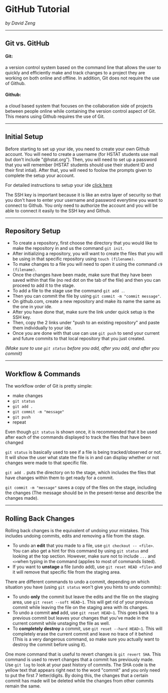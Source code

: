 # GitHub Tutorial

_by David Zeng_

---
## Git vs. GitHub
#### **Git:**
a version control system based on the command line that allows the user to quickly and efficiently make and track changes to a project they are working on both online and offline. In addition, Git does not require the use of Github.
#### **Github:**
a cloud based system that focuses on the collaboration side of projects between people online while containing the version control aspect of Git. This means using Github requires the use of Git.

---
## Initial Setup
Before starting to set up your ide, you need to create your own Github account. You will need to create a username (for HSTAT students use mail but don't include "@hstat.org"). Then, you will need to set up a password that you will remember (HSTAT students should use their student ID and their first intial). After that, you will need to foolow the prompts given to complete the setup your account.

For detailed instructions to setup your ide [click here](https://github.com/hstatsep/ide50)

The SSH key is important because it is like an extra layer of security so that you don't have to enter your username and password everytime you want to connect to Github. You only need to authorize the account and you will be able to connect it easily to the SSH key and Github.


---
## Repository Setup
* To create a repository, first choose the directory that you would like to make the repository in and us the command `git init`.
* After initializing a repository, you will want to create the files that you will be using in that specific repository using `touch (filename)`.
* To make changes to a file you will need to open it using the command `c9 (filename)`.
* Once the changes have been made, make sure that they have been saved within that file (no red dot on the tab of the file) and then you can proceed to add it to the stage.
* To add a file to the stage use the command `git add .`.
* Then you can commit the file by using `git commit -m "commit message"`.
* On github.com, create a new repository and make its name the same as the one in your ide.
* After you have done that, make sure the link under quick setup is the SSH key.
* Then, copy the 2 links under "push to an existing repository" and paste them individually to your ide.
* Once you are done with that use can use `git push` to send your current and future commits to that local repository that you just created.  

_(Make sure to use `git status` before you add, after you add, and after you commit)_

---
## Workflow & Commands
The workflow order of Git is pretty simple:
* make changes
* `git status`
* `git add .`
* `git commit -m "message"`
* `git push`
* repeat

Even though `git status` is shown once, it is recommended that it be used after each of the commands displayed to track the files that have been changed

`git status` is basically used to see if a file is being tracked/observed or not. It will show the user what state the file is in and can display whether or not changes were made to that specific file.

`git add .` puts the directory on to the stage, which includes the files that have changes within them to get ready for a commit.

`git commit -m "message"` saves a copy of the files on the stage, including the changes (The message should be in the present-tense and describe the changes made).

---
## Rolling Back Changes
Rolling back changes is the equivalent of undoing your mistakes. This includes undoing commits, edits and removing a file from the stage.
* To undo an **edit** that you made to a file, use `git checkout -- <file>`. You can also get a hint for this command by using `git status` and looking at the top section. However, make sure not to include `...` and `<>`when typing in the command (applies to most of commands listed).
* If you want to **unstage** a file (undo add), use `git reset HEAD <file>` and it will remove that specific file from the staging area.
 
There are different commands to undo a commit, depending on which situation you have (using `git status` won't give you hints to undo commits):  
* To undo **only** the commit but leave the edits and the file on the staging area, use `git reset --soft HEAD~1`. This will get rid of your previous commit while leaving the file on the staging area with its changes.
* To undo a commit **and** add, use `git reset HEAD~1`. This goes back to a previous commit but leaves your changes that you've made in the current commit while unstaging the file as well.
* To **completely destroy** a commit, use `git reset --hard HEAD~1`. This will completely erase the current commit and leave no trace of it behind (This is a very dangerous command, so make sure you actually want to destroy the commit before using it).

One more command that is useful to revert changes is `git revert SHA`. This command is used to revert changes that a commit has previously made. Use `git log` to look at your past history of commits. The SHA code is the yellow text that appears right next to the word "commit" and you only need to put the first 7 letter/digits. By doing this, the changes that a certain commit has made will be deleted while the changes from other commits remain the same.